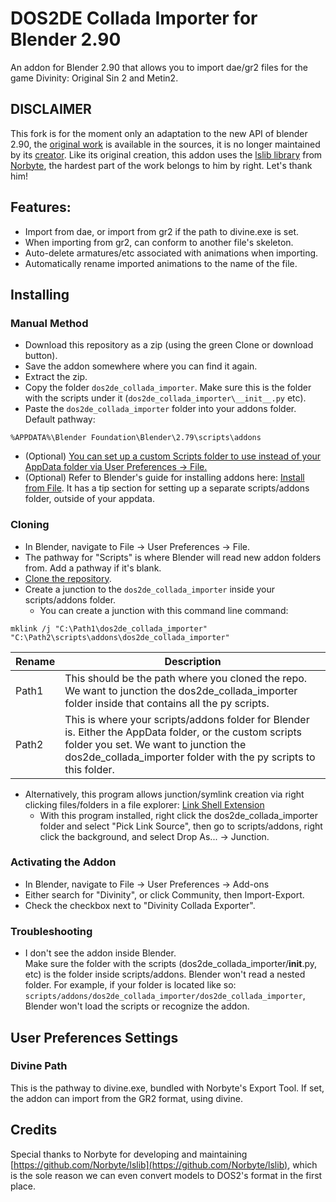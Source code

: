 # DOS2DE Collada Importer for Blender 2.90

An addon for Blender 2.90 that allows you to import dae/gr2 files for the game Divinity: Original Sin 2 and Metin2.


## DISCLAIMER

This fork is for the moment only an adaptation to the new API of blender 2.90, the [original work](https://github.com/LaughingLeader-DOS2-Mods/dos2de_collada_importer) is available in the sources, it is no longer maintained by its [creator](https://github.com/LaughingLeader-DOS2-Mods).
Like its original creation, this addon uses the [lslib library](https://github.com/Norbyte/lslib) from [Norbyte](https://github.com/Norbyte/), the hardest part of the work belongs to him by right. Let's thank him!



## Features:  
* Import from dae, or import from gr2 if the path to divine.exe is set.
* When importing from gr2, can conform to another file's skeleton.
* Auto-delete armatures/etc associated with animations when importing.
* Automatically rename imported animations to the name of the file.

## Installing

### Manual Method  
* Download this repository as a zip (using the green Clone or download button).
* Save the addon somewhere where you can find it again.
* Extract the zip.
* Copy the folder `dos2de_collada_importer`. Make sure this is the folder with the scripts under it (`dos2de_collada_importer\__init__.py` etc).
* Paste the `dos2de_collada_importer` folder into your addons folder. Default pathway:
```
%APPDATA%\Blender Foundation\Blender\2.79\scripts\addons
```
* (Optional) [You can set up a custom Scripts folder to use instead of your AppData folder via User Preferences -> File.](https://docs.blender.org/manual/en/latest/preferences/file.html#scripts-path)
* (Optional) Refer to Blender's guide for installing addons here: [Install from File](https://docs.blender.org/manual/en/latest/preferences/addons.html#header). It has a tip section for setting up a separate scripts/addons folder, outside of your appdata.

### Cloning  
* In Blender, navigate to File -> User Preferences -> File.
* The pathway for "Scripts" is where Blender will read new addon folders from. Add a pathway if it's blank.
* [Clone the repository](https://help.github.com/articles/cloning-a-repository/).
* Create a junction to the `dos2de_collada_importer` inside your scripts/addons folder.
  * You can create a junction with this command line command:
```
mklink /j "C:\Path1\dos2de_collada_importer" "C:\Path2\scripts\addons\dos2de_collada_importer"
```
| Rename | Description |
| --- | ----------- |
| Path1 | This should be the path where you cloned the repo. We want to junction the dos2de_collada_importer folder inside that contains all the py scripts.|
| Path2 | This is where your scripts/addons folder for Blender is. Either the AppData folder, or the custom scripts folder you set. We want to junction the dos2de_collada_importer folder with the py scripts to this folder. |
  * Alternatively, this program allows junction/symlink creation via right clicking files/folders in a file explorer: [Link Shell Extension](http://schinagl.priv.at/nt/hardlinkshellext/linkshellextension.html#download)
    * With this program installed, right click the dos2de_collada_importer folder and select "Pick Link Source", then go to scripts/addons, right click the background, and select Drop As... -> Junction.

### Activating the Addon  
* In Blender, navigate to File -> User Preferences -> Add-ons
* Either search for "Divinity", or click Community, then Import-Export.
* Check the checkbox next to "Divinity Collada Exporter".

### Troubleshooting
* I don't see the addon inside Blender.  
  Make sure the folder with the scripts (dos2de_collada_importer/__init__.py, etc) is the folder inside scripts/addons. Blender won't read a nested folder. For example, if your folder is located like so: `scripts/addons/dos2de_collada_importer/dos2de_collada_importer`, Blender won't load the scripts or recognize the addon.

## User Preferences Settings

### Divine Path  
This is the pathway to divine.exe, bundled with Norbyte's Export Tool. If set, the addon can import from the GR2 format, using divine.

## Credits
Special thanks to Norbyte for developing and maintaining [https://github.com/Norbyte/lslib](https://github.com/Norbyte/lslib), which is the sole reason we can even convert models to DOS2's format in the first place. 
